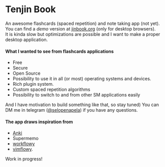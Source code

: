 Tenjin Book
=== 
An awesome flashcards (spaced repetition) and note taking app (not yet).  
You can find a *demo* version at [jinbook.org](https://jinbook.org) (only for desktop browsers).  
It is kinda slow but optimizations are possible and I want to make a proper desktop application.  

#### What I wanted to see from flashcards applications
* Free
* Secure
* Open Source
* Possibility to use it in all (or most) operating systems and devices.
* Rich plugin system.
* Custom spaced repetition algorithms
* Possibility to switch to and from other SM applications easily

And I have motivation to build something like that, so stay tuned)
You can DM me in telegram ([@selopenapela](https://t.me/selopenapela)) if you have any questions.

#### The app draws inspiration from 
* [Anki](https://apps.ankiweb.net/)
* Supermemo
* [workflowy](https://workflowy.com/)
* [vimflowy](https://vimflowy.netlify.com/).

Work in progress!

